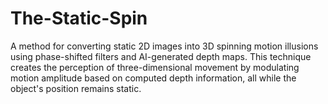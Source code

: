 # The-Static-Spin
A method for converting static 2D images into 3D spinning motion illusions using phase-shifted filters and AI-generated depth maps. This technique creates the perception of three-dimensional movement by modulating motion amplitude based on computed depth information, all while the object's position remains static.
